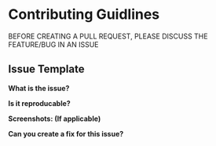 # Contributing Guidlines
BEFORE CREATING A PULL REQUEST, PLEASE DISCUSS THE FEATURE/BUG IN AN ISSUE

## Issue Template
**What is the issue?**

**Is it reproducable?**

**Screenshots: (If applicable)**

**Can you create a fix for this issue?**
